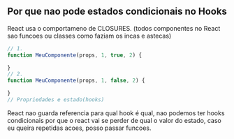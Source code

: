 ## Por que nao pode estados condicionais no Hooks

React usa o comportameno de CLOSURES. (todos componentes no React sao funcoes ou classes como faziam os incas e astecas)

```js
// 1.   
function MeuComponente(props, 1, true, 2) {

}
// 2.
function MeuComponente(props, 1, false, 2) {

}
// Propriedades e estado(hooks)
```

React nao guarda referencia para qual hook é qual,  nao podemos ter hooks condicionais por que o react vai se perder de qual o valor do estado, caso eu queira repetidas acoes, posso passar funcoes.